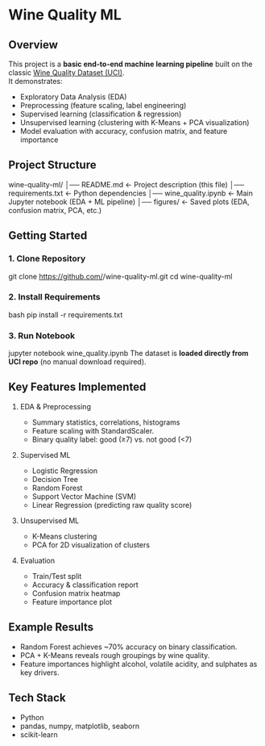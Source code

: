 # Wine Quality ML

## Overview
This project is a **basic end-to-end machine learning pipeline** built on the classic [Wine Quality Dataset (UCI)](https://archive.ics.uci.edu/ml/datasets/wine+quality).  
It demonstrates:
- Exploratory Data Analysis (EDA)
- Preprocessing (feature scaling, label engineering)
- Supervised learning (classification & regression)
- Unsupervised learning (clustering with K-Means + PCA visualization)
- Model evaluation with accuracy, confusion matrix, and feature importance

## Project Structure

wine-quality-ml/
│── README.md          <- Project description (this file)
│── requirements.txt   <- Python dependencies
│── wine_quality.ipynb <- Main Jupyter notebook (EDA + ML pipeline)
│── figures/           <- Saved plots (EDA, confusion matrix, PCA, etc.)

## Getting Started

### 1. Clone Repository
git clone https://github.com/<your-username>/wine-quality-ml.git
cd wine-quality-ml

### 2. Install Requirements
bash
pip install -r requirements.txt

### 3. Run Notebook
jupyter notebook wine_quality.ipynb
The dataset is **loaded directly from UCI repo** (no manual download required).

## Key Features Implemented
1. EDA & Preprocessing
   - Summary statistics, correlations, histograms
   - Feature scaling with StandardScaler.
   - Binary quality label: good (≥7) vs. not good (<7)

2. Supervised ML
   - Logistic Regression
   - Decision Tree
   - Random Forest
   - Support Vector Machine (SVM)
   - Linear Regression (predicting raw quality score)

3. Unsupervised ML
   - K-Means clustering
   - PCA for 2D visualization of clusters

4. Evaluation
   - Train/Test split
   - Accuracy & classification report
   - Confusion matrix heatmap
   - Feature importance plot


## Example Results
- Random Forest achieves ~70% accuracy on binary classification.  
- PCA + K-Means reveals rough groupings by wine quality.  
- Feature importances highlight alcohol, volatile acidity, and sulphates as key drivers.


## Tech Stack
- Python 
- pandas, numpy, matplotlib, seaborn
- scikit-learn
